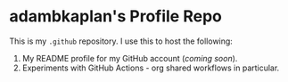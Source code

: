 # adambkaplan's Profile Repo

This is my `.github` repository. I use this to host the following:

1. My README profile for my GitHub account (_coming soon_).
2. Experiments with GitHub Actions - org shared workflows in particular.
